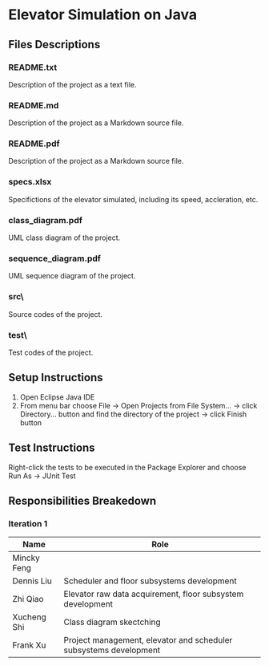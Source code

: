 # Elevator Simulation on Java

## Files Descriptions

### README.txt

Description of the project as a text file.

### README.md

Description of the project as a Markdown source file.

### README.pdf

Description of the project as a Markdown source file.

### specs.xlsx

Specifictions of the elevator simulated, including its speed, accleration, etc.

### class_diagram.pdf

UML class diagram of the project.

### sequence_diagram.pdf

UML sequence diagram of the project.

### src\
Source codes of the project.

### test\
Test codes of the project.

## Setup Instructions

1. Open Eclipse Java IDE
2. From menu bar choose File -> Open Projects from File System... -> click Directory... button and find the directory of the project -> click Finish button

## Test Instructions

Right-click the tests to be executed in the Package Explorer and choose Run As -> JUnit Test

## Responsibilities Breakedown

### Iteration 1

Name|Role 
---|---
Mincky Feng|
Dennis Liu|Scheduler and floor subsystems development
Zhi Qiao|Elevator raw data acquirement, floor subsystem development
Xucheng Shi|Class diagram skectching
Frank Xu|Project management, elevator and scheduler subsystems development